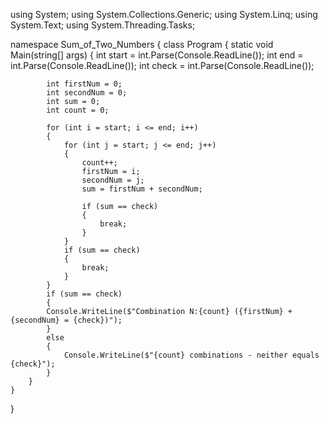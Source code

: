 using System;
using System.Collections.Generic;
using System.Linq;
using System.Text;
using System.Threading.Tasks;

namespace Sum_of_Two_Numbers
{
    class Program
    {
        static void Main(string[] args)
        {
            int start = int.Parse(Console.ReadLine());
            int end = int.Parse(Console.ReadLine());
            int check = int.Parse(Console.ReadLine());

            int firstNum = 0;
            int secondNum = 0;
            int sum = 0;
            int count = 0;

            for (int i = start; i <= end; i++)
            {
                for (int j = start; j <= end; j++)
                {
                    count++;
                    firstNum = i;
                    secondNum = j;
                    sum = firstNum + secondNum;

                    if (sum == check)
                    {
                        break;
                    }
                }
                if (sum == check)
                {
                    break;
                }
            }
            if (sum == check)
            {
            Console.WriteLine($"Combination N:{count} ({firstNum} + {secondNum} = {check})");               
            }
            else
            {
                Console.WriteLine($"{count} combinations - neither equals {check}");
            }
        }
    }
}
